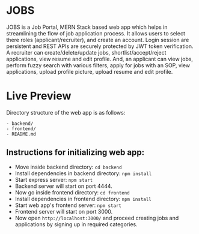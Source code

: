# JOBS

JOBS is a Job Portal, MERN Stack based web app which helps in streamlining the flow of job application process. It allows users to select there roles (applicant/recruiter), and create an account. Login session are persistent and REST APIs are securely protected by JWT token verification. A recruiter can create/delete/update jobs, shortlist/accept/reject applications, view resume and edit profile. And, an applicant can view jobs, perform fuzzy search with various filters, apply for jobs with an SOP, view applications, upload profile picture, upload resume and edit profile.

# Live Preview

Directory structure of the web app is as follows:

```
- backend/
- frontend/
- README.md
```

## Instructions for initializing web app:

- Move inside backend directory: `cd backend`
- Install dependencies in backend directory: `npm install`
- Start express server: `npm start`
- Backend server will start on port 4444.
- Now go inside frontend directory: `cd frontend`
- Install dependencies in frontend directory: `npm install`
- Start web app's frontend server: `npm start`
- Frontend server will start on port 3000.
- Now open `http://localhost:3000/` and proceed creating jobs and applications by signing up in required categories.
